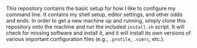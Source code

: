 This repository contains the basic setup for how I like to configure my command line.  It contains my shell setup,
editor settings, and other odds and ends.  In order to get a new machine up and running, simply clone this repository
onto the machine and run the included `install.sh` script.  It will check for missing software and install it, and it
will install its own versions of various important configuration files (e.g., `.profile`, `.vimrc`, etc.).
